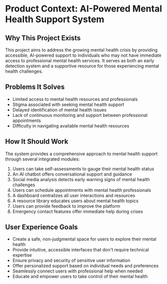 # Product Context: AI-Powered Mental Health Support System

## Why This Project Exists
This project aims to address the growing mental health crisis by providing accessible, AI-powered support to individuals who may not have immediate access to professional mental health services. It serves as both an early detection system and a supportive resource for those experiencing mental health challenges.

## Problems It Solves
- Limited access to mental health resources and professionals
- Stigma associated with seeking mental health support
- Delayed identification of mental health issues
- Lack of continuous monitoring and support between professional appointments
- Difficulty in navigating available mental health resources

## How It Should Work
The system provides a comprehensive approach to mental health support through several integrated modules:
1. Users can take self-assessments to gauge their mental health status
2. An AI chatbot offers conversational support and guidance
3. Social media analysis detects early warning signs of mental health challenges
4. Users can schedule appointments with mental health professionals
5. A dashboard centralizes all user interactions and resources
6. A resource library educates users about mental health topics
7. Users can provide feedback to improve the platform
8. Emergency contact features offer immediate help during crises

## User Experience Goals
- Create a safe, non-judgmental space for users to explore their mental health
- Provide intuitive, accessible interfaces that don't require technical expertise
- Ensure privacy and security of sensitive user information
- Offer personalized support based on individual needs and preferences
- Seamlessly connect users with professional help when needed
- Educate and empower users to take control of their mental health
